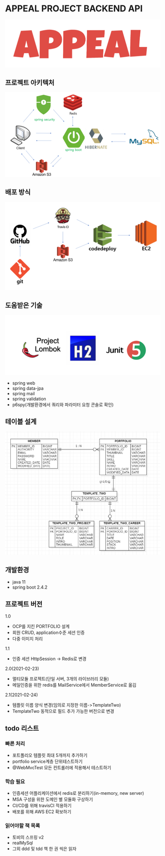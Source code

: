 # APPEAL PROJECT BACKEND API
![logo](./images/logo.PNG)


## 프로젝트 아키텍처
![architecture](./images/architecturev2.PNG)


## 배포 방식
![deploy](./images/deployv1.PNG)


## 도움받은 기술
![helper](./images/helperv2.PNG)

- spring web
- spring data-jpa
- spring mail
- spring validation
- p6spy(개발환경에서 쿼리와 파라미터 요청 콘솔로 확인)


## 테이블 설계
![er_diagram](./images/er_diagramv2.PNG)


## 개발환경
- java 11
- spring boot 2.4.2


## 프로젝트 버전
1.0
- OCP를 지킨 PORTFOLIO 설계
- 회원 CRUD, application수준 세션 인증
- 다중 이미지 처리

1.1
- 인증 세션 HttpSession -> Redis로 변경

2.0(2021-02-23)
- 멀티모듈 프로젝트(단일 서버, 3개의 라이브러리 모듈)
- 메일인증을 위한 redis를 MailService에서 MemberService로 옮김

2.1(2021-02-24)
- 템플릿 이름 양식 변경(임의로 지정한 이름->TemplateTwo)
- TemplateTwo 동적으로 필드 추가 가능한 버전으로 변경


## todo 리스트

### 빠른 처리
- 포트폴리오 템플릿 최대 5개까지 추가하기
- portfolio service계층 단위테스트하기
- @WebMvcTest 모든 컨트롤러에 적용해서 테스트하기

### 학습 필요
- 인증세션 어플리케이션에서 redis로 분리하기(in-memory, new server)
- MSA 구성을 위한 도메인 별 모듈화 구상하기
- CI/CD를 위해 travisCI 적용하기
- 배포를 위해 AWS EC2 확보하기


### 읽어야할 책 목록
- 토비의 스프링 v2
- realMySql
- 그외 ddd 및 tdd 책 한 권 씩은 읽자

